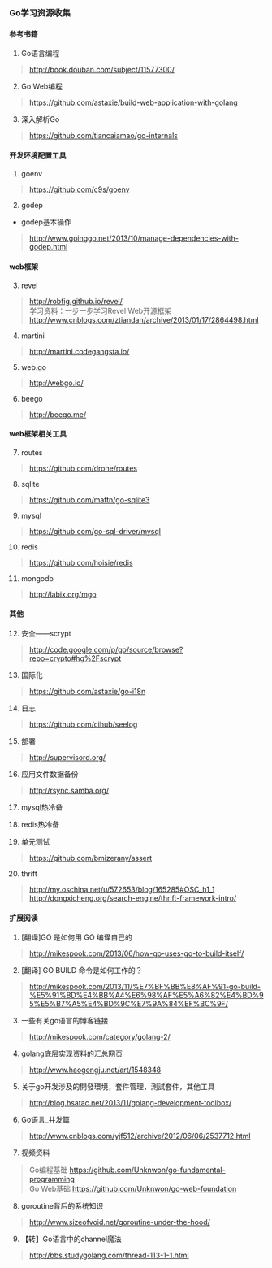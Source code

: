 ### Go学习资源收集

#### 参考书籍
1. Go语言编程
> http://book.douban.com/subject/11577300/  

2. Go Web编程
> https://github.com/astaxie/build-web-application-with-golang  

3. 深入解析Go
> https://github.com/tiancaiamao/go-internals  

#### 开发环境配置工具
1. goenv
> https://github.com/c9s/goenv  

2. godep
+ godep基本操作
> http://www.goinggo.net/2013/10/manage-dependencies-with-godep.html  

#### web框架
3. revel
> http://robfig.github.io/revel/  
> 学习资料：一步一步学习Revel Web开源框架  
> http://www.cnblogs.com/ztiandan/archive/2013/01/17/2864498.html  

4. martini
> http://martini.codegangsta.io/  

5. web.go
> http://webgo.io/  

6. beego
> http://beego.me/  

#### web框架相关工具
7. routes
> https://github.com/drone/routes  

8. sqlite
> https://github.com/mattn/go-sqlite3  

9. mysql
> https://github.com/go-sql-driver/mysql  

10. redis
> https://github.com/hoisie/redis  

11. mongodb
> http://labix.org/mgo  

#### 其他
12. 安全——scrypt
> http://code.google.com/p/go/source/browse?repo=crypto#hg%2Fscrypt  

13. 国际化
> https://github.com/astaxie/go-i18n  

14. 日志
> https://github.com/cihub/seelog  

15. 部署
> http://supervisord.org/  

16. 应用文件数据备份
> http://rsync.samba.org/  

17. mysql热冷备

18. redis热冷备

19. 单元测试
> https://github.com/bmizerany/assert  

20. thrift
> http://my.oschina.net/u/572653/blog/165285#OSC_h1_1  
> http://dongxicheng.org/search-engine/thrift-framework-intro/  

#### 扩展阅读
1. [翻译]GO 是如何用 GO 编译自己的
> http://mikespook.com/2013/06/how-go-uses-go-to-build-itself/  

2. [翻译] GO BUILD 命令是如何工作的？
> http://mikespook.com/2013/11/%E7%BF%BB%E8%AF%91-go-build-%E5%91%BD%E4%BB%A4%E6%98%AF%E5%A6%82%E4%BD%95%E5%B7%A5%E4%BD%9C%E7%9A%84%EF%BC%9F/  

3. 一些有关go语言的博客链接
> http://mikespook.com/category/golang-2/  

4. golang底层实现资料的汇总网页
> http://www.haogongju.net/art/1548348  

5. 关于go开发涉及的開發環境，套件管理，測試套件，其他工具
> http://blog.hsatac.net/2013/11/golang-development-toolbox/  

6. Go语言_并发篇
> http://www.cnblogs.com/yjf512/archive/2012/06/06/2537712.html  

7. 视频资料
> Go编程基础 https://github.com/Unknwon/go-fundamental-programming  
> Go Web基础 https://github.com/Unknwon/go-web-foundation  

8. goroutine背后的系统知识
> http://www.sizeofvoid.net/goroutine-under-the-hood/  

9. 【转】Go语言中的channel魔法
> http://bbs.studygolang.com/thread-113-1-1.html  